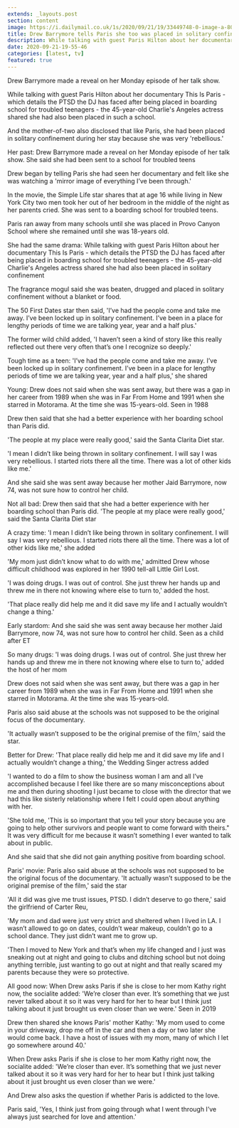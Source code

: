 ```yaml
---
extends: _layouts.post
section: content
image: https://i.dailymail.co.uk/1s/2020/09/21/19/33449748-0-image-a-80_1600714333033.jpg 
title: Drew Barrymore tells Paris she too was placed in solitary confinement 
description: While talking with guest Paris Hilton about her documentary This Is Paris the 45-year-old Charlies Angeles actress shared she had also been placed in such a school and was in solitary confinement. 
date: 2020-09-21-19-55-46 
categories: [latest, tv] 
featured: true 
--- 
```

Drew Barrymore made a reveal on her Monday episode of her talk show.

While talking with guest Paris Hilton about her documentary This Is Paris - which details the PTSD the DJ has faced after being placed in boarding school for troubled teenagers - the 45-year-old Charlie's Angeles actress shared she had also been placed in such a school.

And the mother-of-two also disclosed that like Paris, she had been placed in solitary confinement during her stay because she was very 'rebellious.' 

Her past: Drew Barrymore made a reveal on her Monday episode of her talk show. She said she had been sent to a school for troubled teens 

Drew began by telling Paris she had seen her documentary and felt like she was watching a 'mirror image of everything I’ve been through.'

In the movie, the Simple Life star shares that at age 16 while living in New York City two men took her out of her bedroom in the middle of the night as her parents cried. She was sent to a boarding school for troubled teens. 

Paris ran away from many schools until she was placed in Provo Canyon School where she remained until she was 18-years old.

She had the same drama: While talking with guest Paris Hilton about her documentary This Is Paris - which details the PTSD the DJ has faced after being placed in boarding school for troubled teenagers - the 45-year-old Charlie's Angeles actress shared she had also been placed in solitary confinement

The fragrance mogul said she was beaten, drugged and placed in solitary confinement without a blanket or food. 

The 50 First Dates star then said, 'I’ve had the people come and take me away. I’ve been locked up in solitary confinement. I’ve been in a place for lengthy periods of time we are talking year, year and a half plus.'  

The former wild child added, 'I haven’t seen a kind of story like this really reflected out there very often that’s one I recognize so deeply.'

Tough time as a teen: 'I’ve had the people come and take me away. I’ve been locked up in solitary confinement. I’ve been in a place for lengthy periods of time we are talking year, year and a half plus,' she shared

Young: Drew does not said when she was sent away, but there was a gap in her career from 1989 when she was in Far From Home and 1991 when she starred in Motorama. At the time she was 15-years-old. Seen in 1988

Drew then said that she had a better experience with her boarding school than Paris did.

'The people at my place were really good,' said the Santa Clarita Diet star.

'I mean I didn’t like being thrown in solitary confinement. I will say I was very rebellious. I started riots there all the time. There was a lot of other kids like me.'

And she said she was sent away because her mother Jaid Barrymore, now 74, was not sure how to control her child.

Not all bad: Drew then said that she had a better experience with her boarding school than Paris did. 'The people at my place were really good,' said the Santa Clarita Diet star

A crazy time: 'I mean I didn’t like being thrown in solitary confinement. I will say I was very rebellious. I started riots there all the time. There was a lot of other kids like me,' she added

'My mom just didn’t know what to do with me,' admitted Drew whose difficult childhood was explored in her 1990 tell-all Little Girl Lost.

'I was doing drugs. I was out of control. She just threw her hands up and threw me in there not knowing where else to turn to,' added the host.

'That place really did help me and it did save my life and I actually wouldn’t change a thing.'

Early stardom: And she said she was sent away because her mother Jaid Barrymore, now 74, was not sure how to control her child. Seen as a child after ET

So many drugs: 'I was doing drugs. I was out of control. She just threw her hands up and threw me in there not knowing where else to turn to,' added the host of her mom

Drew does not said when she was sent away, but there was a gap in her career from 1989 when she was in Far From Home and 1991 when she starred in Motorama. At the time she was 15-years-old.  

Paris also said abuse at the schools was not supposed to be the original focus of the documentary.

'It actually wasn’t supposed to be the original premise of the film,' said the star.

Better for Drew: 'That place really did help me and it did save my life and I actually wouldn’t change a thing,' the Wedding Singer actress added

'I wanted to do a film to show the business woman I am and all I’ve accomplished because I feel like there are so many misconceptions about me and then during shooting I just became to close with the director that we had this like sisterly relationship where I felt I could open about anything with her. 

'She told me, 'This is so important that you tell your story because you are going to help other survivors and people want to come forward with theirs." It was very difficult for me because it wasn’t something I ever wanted to talk about in public.

And she said that she did not gain anything positive from boarding school. 

Paris' movie: Paris also said abuse at the schools was not supposed to be the original focus of the documentary. 'It actually wasn’t supposed to be the original premise of the film,' said the star

'All it did was give me trust issues, PTSD. I didn’t deserve to go there,' said the girlfriend of Carter Reu,

'My mom and dad were just very strict and sheltered when I lived in LA. I wasn’t allowed to go on dates, couldn’t wear makeup, couldn’t go to a school dance. They just didn’t want me to grow up. 

'Then I moved to New York and that’s when my life changed and I just was sneaking out at night and going to clubs and ditching school but not doing anything terrible, just wanting to go out at night and that really scared my parents because they were so protective.

All good now: When Drew asks Paris if she is close to her mom Kathy right now, the socialite added: 'We’re closer than ever. It’s something that we just never talked about it so it was very hard for her to hear but I think just talking about it just brought us even closer than we were.' Seen in 2019

Drew then shared she knows Paris' mother Kathy: 'My mom used to come in your driveway, drop me off in the car and then a day or two later she would come back. I have a host of issues with my mom, many of which I let go somewhere around 40.'

When Drew asks Paris if she is close to her mom Kathy right now, the socialite added: 'We’re closer than ever. It’s something that we just never talked about it so it was very hard for her to hear but I think just talking about it just brought us even closer than we were.'

And Drew also asks the question if whether Paris is addicted to the love.

Paris said, 'Yes, I think just from going through what I went through I’ve always just searched for love and attention.'

